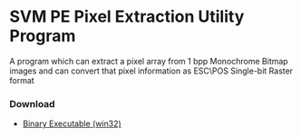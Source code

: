 
<h1>
SVM PE Pixel Extraction Utility Program
</h1>
<p>
A program which can extract a pixel array from 1 bpp Monochrome Bitmap images and can convert that pixel information as ESC\POS Single-bit Raster format
</p>

<h3>Download</h3>
<ul>
<li>
<a href="https://github.com/AKD92/SVM-PE-Pixel-Extraction-Utility-Program/raw/master/bin/SVM_PE_UTIL.EXE">Binary Executable (win32)</a>
</li>
</ul>

